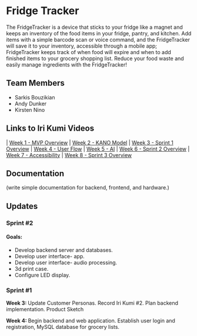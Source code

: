 # Fridge Tracker
The FridgeTracker is a device that sticks to your fridge like a magnet and keeps an inventory of the food items in your fridge, pantry, and kitchen. Add items with a simple barcode scan or voice command, and the FridgeTracker will save it to your inventory, accessible through a mobile app; FridgeTracker keeps track of when food will expire and when to add finished items to your grocery shopping list. Reduce your food waste and easily manage ingredients with the FridgeTracker!

## Team Members
- Sarkis Bouzikian
- Andy Dunker
- Kirsten Nino

## Links to Iri Kumi Videos
| [Week 1 - MVP Overview](https://www.youtube.com/watch?v=KZruzixlRfA) 
| [Week 2 - KANO Model](https://www.youtube.com/watch?v=Jd1Xx1nVHN8) 
| [Week 3 - Sprint 1 Overview](https://youtu.be/Z3ibpc6dhGc)
| [Week 4 - User Flow](https://youtu.be/VqiD60pJVsU)
| [Week 5 - AI](https://youtu.be/GAlDRs0XH1A)
| [Week 6 - Sprint 2 Overview](https://youtu.be/eOOT7kK48x8)
| [Week 7 - Accessibility](https://youtu.be/4Ut6ZUDoYEk)
| [Week 8 - Sprint 3 Overview](https://youtu.be/wriJp90ZVws)

## Documentation
(write simple documentation for backend, frontend, and hardware.)

## Updates

### Sprint #2

#### Goals:
- Develop backend server and databases.
- Develop user interface- app.
- Develop user interface- audio processing.
- 3d print case. 
- Configure LED display.


### Sprint #1
<strong>Week 3: </strong> Update Customer Personas. Record Iri Kumi #2. Plan backend implementation. Product Sketch

<strong>Week 4: </strong> Begin backend and web application. Establish user login and registration, MySQL database for grocery lists.